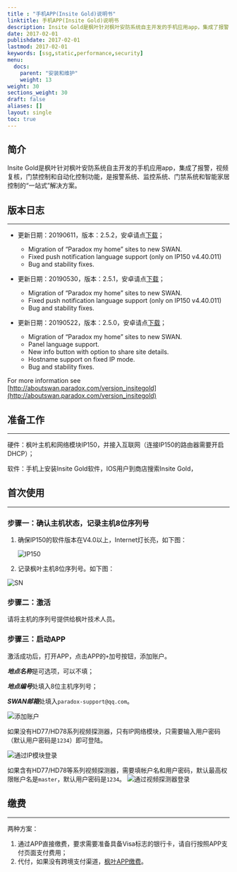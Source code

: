 ```yaml
---
title : "手机APP(Insite Gold)说明书"
linktitle: 手机APP(Insite Gold)说明书
description: Insite Gold是枫叶针对枫叶安防系统自主开发的手机应用app，集成了报警，视频复核，门禁控制和自动化控制功能，是报警系统、监控系统、门禁系统和智能家居控制的“一站式”解决方案。
date: 2017-02-01
publishdate: 2017-02-01
lastmod: 2017-02-01
keywords: [ssg,static,performance,security]
menu:
  docs:
    parent: "安装和维护"
    weight: 13
weight: 30
sections_weight: 30
draft: false
aliases: []
layout: single
toc: true
---
```


## 简介

Insite Gold是枫叶针对枫叶安防系统自主开发的手机应用app，集成了报警，视频复核，门禁控制和自动化控制功能，是报警系统、监控系统、门禁系统和智能家居控制的“一站式”解决方案。

## 版本日志

---
  
- 更新日期：20190611，版本：2.5.2，安卓请点[下载](attachment/InsiteGold-V2.5.2.apk)；
  - Migration of “Paradox my home” sites to new SWAN.
  - Fixed push notification language support (only on IP150 v4.40.011)
  - Bug and stability fixes.
  
- 更新日期：20190530，版本：2.5.1，安卓请点[下载](attachment/InsiteGold-V2.5.1.apk)；
  - Migration of “Paradox my home” sites to new SWAN.
  - Fixed push notification language support (only on IP150 v4.40.011)
  - Bug and stability fixes.

- 更新日期：20190522，版本：2.5.0，安卓请点[下载](attachment/InsiteGold-V2.5.0.apk)；
  - Migration of “Paradox my home” sites to new SWAN.
  - Panel language support.
  - New info button with option to share site details.
  - Hostname support on fixed IP mode.
  - Bug and stability fixes.
  
For more information see [http://aboutswan.paradox.com/version_insitegold](http://aboutswan.paradox.com/version_insitegold)

## 准备工作

---

硬件：枫叶主机和网络模块IP150，并接入互联⽹（连接IP150的路由器需要开启DHCP）；

软件：手机上安装Insite Gold软件，IOS用户到商店搜索Insite Gold，

## 首次使用

---

### 步骤一：确认主机状态，记录主机8位序列号

1. 确保IP150的软件版本在V4.0以上，Internet灯长亮，如下图：

    ![IP150](images/ip150.png)

2. 记录枫叶主机8位序列号。如下图：

![SN](images/sn.png)

### 步骤二：激活

请将主机的序列号提供给枫叶技术人员。

### 步骤三：启动APP

激活成功后，打开APP，点击APP的`+`加号按钮，添加账户。

***地点名称***是可选项，可以不填；

***地点编号***处填入8位主机序列号；

***SWAN邮箱***处填入`paradox-support@qq.com`。

![添加账户](images/add-account.png)

如果没有HD77/HD78系列视频探测器，只有IP网络模块，只需要输入用户密码（默认用户密码是`1234`）即可登陆。

![通过IP模块登录](images/login-ip-module.png)

如果含有HD77/HD78等系列视频探测器，需要填帐户名和用户密码，默认最高权限帐户名是`master`，默认用户密码是`1234`。
![通过视频探测器登录](images/login-video-detector.png)

## 缴费

---

两种方案：

1. 通过APP直接缴费，要求需要准备具备Visa标志的银行卡，请自行按照APP支付页面支付费用；
2. 代付，如果没有跨境⽀付渠道，[枫叶APP缴费](http://support.senboll.com:8888/swan)。